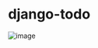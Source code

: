 # django-todo

![image](https://user-images.githubusercontent.com/29490094/167233256-832212f8-6c97-43f2-9a8c-3b53e0d3fb1f.png)
